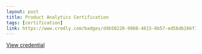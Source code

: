 ```yaml
---
layout: post
title: Product Analytics Certification
tags: [certification]
link: https://www.credly.com/badges/d4b50220-9988-4815-8b57-ed56db266f3b/public_url
---
```


<a href="https://www.credly.com/badges/d4b50220-9988-4815-8b57-ed56db266f3b/public_url" target="_blank">View credential</a>